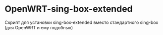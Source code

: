 # OpenWRT-sing-box-extended
Скрипт для установки sing-box-extended вместо стандартного sing-box (для OpenWRT и ему подобных)
